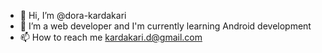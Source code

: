 - 👋 Hi, I’m @dora-kardakari
- 🌱 I’m a web developer and I'm currently learning Android development
- 📫 How to reach me kardakari.d@gmail.com

<!---
dora-kardakari/dora-kardakari is a ✨ special ✨ repository because its `README.md` (this file) appears on your GitHub profile.
You can click the Preview link to take a look at your changes.
--->
